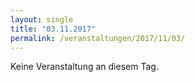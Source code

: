 ```yaml
---
layout: single
title: "03.11.2017"
permalink: /veranstaltungen/2017/11/03/
---
```


Keine Veranstaltung an diesem Tag.
